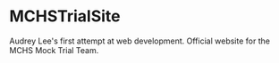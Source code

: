 # MCHSTrialSite
Audrey Lee's first attempt at web development.
Official website for the MCHS Mock Trial Team.
